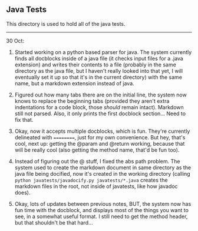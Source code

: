 ## Java Tests

This directory is used to hold all of the java tests.

----

30 Oct:

1. 	Started working on a python based parser for java. The system currently finds all 
	docblocks inside of a java file (it checks input files for a .java extension) and
	writes their contents to a file (probably in the same directory as the java file, 
	but I haven't really looked into that yet, I will eventually set it up so that
	it's in the current directory) with the same name, but a markdown extension instead
	of java.

2.	Figured out how many tabs there are on the initial line, the system now knows to 
	replace the beginning tabs (provided they aren't extra indentations for a code
	block, those *should* remain intact). Markdown still not parsed. Also, it only prints
	the first docblock section... Need to fix that.

3.	Okay, now it accepts multiple docblocks, which is fun. They're currently delineated 
	with `========`, just for my own convenience. But hey, that's cool, next up: getting
	the @param and @return working, because that will be really cool (also getting the
	method name, that'd be fun too).

4.	Instead of figuring out the @ stuff, I fixed the abs path problem. The system used to
	create the markdown document in same directory as the java file being docified, now
	it's created in the working directory (calling `python javatests/javadocify.py javatests/*.java` creates the markdown files in the root, not inside of javatests,
	like how javadoc does).

5.	Okay, lots of updates between previous notes, BUT, the system now has fun time with 
	the docblock, and displays most of the things you want to see, in a somewhat useful
	format. I still need to get the method header, but that shouldn't be that hard...